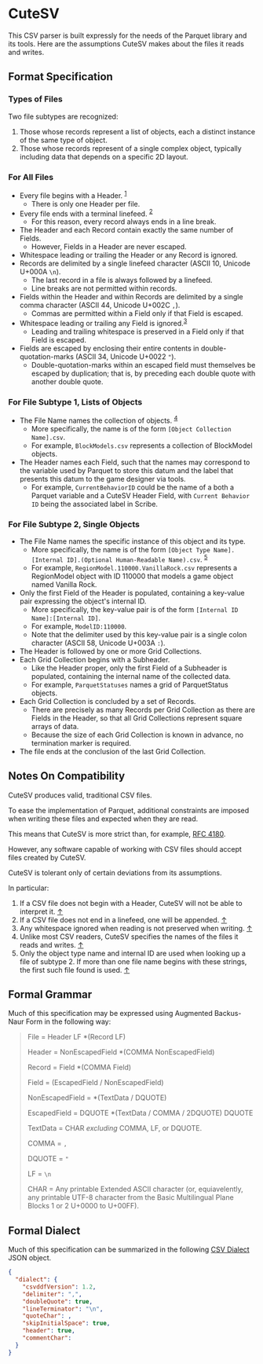 # CuteSV

This CSV parser is built expressly for the needs of the Parquet library and its tools.
Here are the assumptions CuteSV makes about the files it reads and writes.

## Format Specification

### Types of Files

Two file subtypes are recognized:
1. Those whose records represent a list of objects, each a distinct instance of the same type of object.
2. Those whose records represent of a single complex object, typically including data that depends on a specific 2D layout.

### For All Files

- Every file begins with a Header. <a id="Ref1"></a><sup>[1](#Note1)</sup>
    - There is only one Header per file.
- Every file ends with a terminal linefeed. <a id="Ref2"></a><sup>[2](#Note2)</sup>
    - For this reason, every record always ends in a line break.
- The Header and each Record contain exactly the same number of Fields.
    - However, Fields in a Header are never escaped.
- Whitespace leading or trailing the Header or any Record is ignored.
- Records are delimited by a single linefeed character (ASCII 10, Unicode U+000A `\n`).
    - The last record in a file is always followed by a linefeed.
    - Line breaks are not permitted within records.
- Fields within the Header and within Records are delimited by a single comma character (ASCII 44, Unicode U+002C `,`).
    - Commas are permitted within a Field only if that Field is escaped.
- Whitespace leading or trailing any Field is ignored.<a id="Ref3"></a><sup>[3](#Note3)</sup>
    - Leading and trailing whitespace is preserved in a Field only if that Field is escaped.
- Fields are escaped by enclosing their entire contents in double-quotation-marks (ASCII 34, Unicode U+0022 `"`).
    - Double-quotation-marks within an escaped field must themselves be escaped by duplication; that is, by preceding each double quote with another double quote.

### For File Subtype 1, Lists of Objects

- The File Name names the collection of objects. <a id="Ref4"></a><sup>[4](#Note4)</sup>
    - More specifically, the name is of the form `[Object Collection Name].csv`.
    - For example, `BlockModels.csv` represents a collection of BlockModel objects.
- The Header names each Field, such that the names may correspond to the variable used by Parquet to store this datum and the label that presents this datum to the game designer via tools.
    - For example, `CurrentBehaviorID` could be the name of a both a Parquet variable and a CuteSV Header Field, with `Current Behavior ID` being the associated label in Scribe.

### For File Subtype 2, Single Objects

- The File Name names the specific instance of this object and its type.
    - More specifically, the name is of the form `[Object Type Name].[Internal ID].(Optional Human-Readable Name).csv`. <a id="Ref5"></a><sup>[5](#Note5)</sup>
    - For example, `RegionModel.110000.VanillaRock.csv` represents a RegionModel object with ID 110000 that models a game object named Vanilla Rock.
- Only the first Field of the Header is populated, containing a key-value pair expressing the object's internal ID.
    - More specifically, the key-value pair is of the form `[Internal ID Name]:[Internal ID]`.
    - For example, `ModelID:110000`.
    - Note that the delimiter used by this key-value pair is a single colon character (ASCII 58, Unicode U+003A `:`).
- The Header is followed by one or more Grid Collections.
- Each Grid Collection begins with a Subheader.
    - Like the Header proper, only the first Field of a Subheader is populated, containing the internal name of the collected data.
    - For example, `ParquetStatuses` names a grid of ParquetStatus objects.
- Each Grid Collection is concluded by a set of Records.
    - There are precisely as many Records per Grid Collection as there are Fields in the Header, so that all Grid Collections represent square arrays of data.
    - Because the size of each Grid Collection is known in advance, no termination marker is required.
- The file ends at the conclusion of the last Grid Collection.

## Notes On Compatibility

CuteSV produces valid, traditional CSV files.

To ease the implementation of Parquet, additional constraints are imposed when writing these files and expected when they are read.

This means that CuteSV is more strict than, for example, [RFC 4180](https://www.rfc-editor.org/rfc/rfc4180).

However, any software capable of working with CSV files should accept files created by CuteSV.

CuteSV is tolerant only of certain deviations from its assumptions.

In particular:

1. <a id="Note1"></a>If a CSV file does not begin with a Header, CuteSV will not be able to interpret it. [↑](#Ref1)
2. <a id="Note2"></a>If a CSV file does not end in a linefeed, one will be appended. [↑](#Ref2)
3. <a id="Note3"></a>Any whitespace ignored when reading is not preserved when writing. [↑](#Ref3)
4. <a id="Note4"></a>Unlike most CSV readers, CuteSV specifies the names of the files it reads and writes. [↑](#Ref4)
5. <a id="Note4"></a>Only the object type name and internal ID are used when looking up a file of subtype 2.  If more than one file name begins with these strings, the first such file found is used. [↑](#Ref3)

## Formal Grammar

Much of this specification may be expressed using Augmented Backus-Naur Form in the following way:

> File = Header LF \*(Record LF)
> 
> Header = NonEscapedField \*(COMMA NonEscapedField)
> 
> Record = Field \*(COMMA Field)
> 
> Field = (EscapedField / NonEscapedField)
> 
> NonEscapedField = \*(TextData / DQUOTE)
> 
> EscapedField = DQUOTE \*(TextData / COMMA / 2DQUOTE) DQUOTE
> 
> TextData = CHAR *excluding* COMMA, LF, or DQUOTE.
> 
> COMMA = `,`
> 
> DQUOTE =  `"`
> 
> LF = `\n`
> 
> CHAR = Any printable Extended ASCII character (or, equiavelently, any printable UTF-8 character from the Basic Multilingual Plane Blocks 1 or 2 U+0000 to U+00FF).

## Formal Dialect

Much of this specification can be summarized in the following [CSV Dialect](https://specs.frictionlessdata.io//csv-dialect/) JSON object.

```json
{
  "dialect": {
    "csvddfVersion": 1.2,
    "delimiter": ",",
    "doubleQuote": true,
    "lineTerminator": "\n",
    "quoteChar": ,
    "skipInitialSpace": true,
    "header": true,
    "commentChar":
  }
}
```
